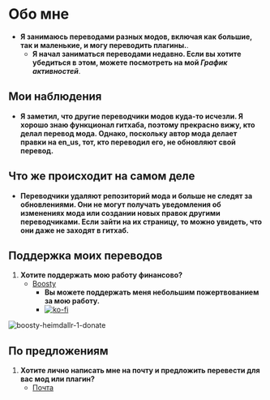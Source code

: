 # Обо мне
- **Я занимаюсь переводами разных модов, включая как большие, так и маленькие, и могу переводить плагины.**.
   - **Я начал заниматься переводами недавно. Если вы хотите убедиться в этом, можете посмотреть на мой _График активностей_**.

## Мои наблюдения
- **Я заметил, что другие переводчики модов куда-то исчезли. Я хорошо знаю функционал гитхаба, поэтому прекрасно вижу, кто делал перевод мода. Однако, поскольку автор мода делает правки на en_us, тот, кто переводил его, не обновляют свой перевод.**

## Что же происходит на самом деле

- **Переводчики удаляют репозиторий мода и больше не следят за обновлениями. Они не могут получать уведомления об изменениях мода или создании новых правок другими переводчиками. Если зайти на их страницу, то можно увидеть, что они даже не заходят в гитхаб.**

## Поддержка моих переводов
1. **Хотите поддержать мою работу финансово?**
   - [Boosty](https://boosty.to/heimdallr-1)
     - **Вы можете поддержать меня небольшим пожертвованием за мою работу.**
     - [![ko-fi](https://ko-fi.com/img/githubbutton_sm.svg)](https://ko-fi.com/A0A2L06IC)

![boosty-heimdallr-1-donate](https://user-images.githubusercontent.com/41973639/234862226-0d6c7abf-4b20-4112-982c-c31e6e2da39a.png)

## По предложениям
1. **Хотите лично написать мне на почту и предложить перевести для вас мод или плагин?**
   - [Почта](alekseipfeyfer98@gmail.com)

